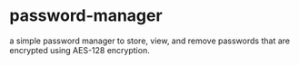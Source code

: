 # password-manager
a simple password manager to store, view, and remove passwords that are encrypted using AES-128 encryption. 

